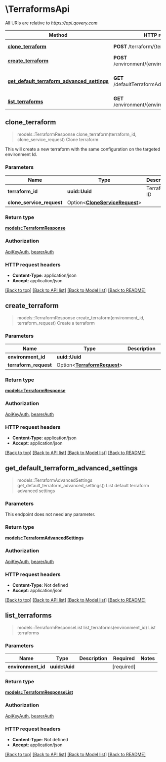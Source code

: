 # \TerraformsApi

All URIs are relative to *https://api.qovery.com*

Method | HTTP request | Description
------------- | ------------- | -------------
[**clone_terraform**](TerraformsApi.md#clone_terraform) | **POST** /terraform/{terraformId}/clone | Clone terraform
[**create_terraform**](TerraformsApi.md#create_terraform) | **POST** /environment/{environmentId}/terraform | Create a terraform
[**get_default_terraform_advanced_settings**](TerraformsApi.md#get_default_terraform_advanced_settings) | **GET** /defaultTerraformAdvancedSettings | List default terraform advanced settings
[**list_terraforms**](TerraformsApi.md#list_terraforms) | **GET** /environment/{environmentId}/terraform | List terraforms



## clone_terraform

> models::TerraformResponse clone_terraform(terraform_id, clone_service_request)
Clone terraform

This will create a new terraform with the same configuration on the targeted environment Id.

### Parameters


Name | Type | Description  | Required | Notes
------------- | ------------- | ------------- | ------------- | -------------
**terraform_id** | **uuid::Uuid** | Terraform ID | [required] |
**clone_service_request** | Option<[**CloneServiceRequest**](CloneServiceRequest.md)> |  |  |

### Return type

[**models::TerraformResponse**](TerraformResponse.md)

### Authorization

[ApiKeyAuth](../README.md#ApiKeyAuth), [bearerAuth](../README.md#bearerAuth)

### HTTP request headers

- **Content-Type**: application/json
- **Accept**: application/json

[[Back to top]](#) [[Back to API list]](../README.md#documentation-for-api-endpoints) [[Back to Model list]](../README.md#documentation-for-models) [[Back to README]](../README.md)


## create_terraform

> models::TerraformResponse create_terraform(environment_id, terraform_request)
Create a terraform

### Parameters


Name | Type | Description  | Required | Notes
------------- | ------------- | ------------- | ------------- | -------------
**environment_id** | **uuid::Uuid** |  | [required] |
**terraform_request** | Option<[**TerraformRequest**](TerraformRequest.md)> |  |  |

### Return type

[**models::TerraformResponse**](TerraformResponse.md)

### Authorization

[ApiKeyAuth](../README.md#ApiKeyAuth), [bearerAuth](../README.md#bearerAuth)

### HTTP request headers

- **Content-Type**: application/json
- **Accept**: application/json

[[Back to top]](#) [[Back to API list]](../README.md#documentation-for-api-endpoints) [[Back to Model list]](../README.md#documentation-for-models) [[Back to README]](../README.md)


## get_default_terraform_advanced_settings

> models::TerraformAdvancedSettings get_default_terraform_advanced_settings()
List default terraform advanced settings

### Parameters

This endpoint does not need any parameter.

### Return type

[**models::TerraformAdvancedSettings**](TerraformAdvancedSettings.md)

### Authorization

[ApiKeyAuth](../README.md#ApiKeyAuth), [bearerAuth](../README.md#bearerAuth)

### HTTP request headers

- **Content-Type**: Not defined
- **Accept**: application/json

[[Back to top]](#) [[Back to API list]](../README.md#documentation-for-api-endpoints) [[Back to Model list]](../README.md#documentation-for-models) [[Back to README]](../README.md)


## list_terraforms

> models::TerraformResponseList list_terraforms(environment_id)
List terraforms

### Parameters


Name | Type | Description  | Required | Notes
------------- | ------------- | ------------- | ------------- | -------------
**environment_id** | **uuid::Uuid** |  | [required] |

### Return type

[**models::TerraformResponseList**](TerraformResponseList.md)

### Authorization

[ApiKeyAuth](../README.md#ApiKeyAuth), [bearerAuth](../README.md#bearerAuth)

### HTTP request headers

- **Content-Type**: Not defined
- **Accept**: application/json

[[Back to top]](#) [[Back to API list]](../README.md#documentation-for-api-endpoints) [[Back to Model list]](../README.md#documentation-for-models) [[Back to README]](../README.md)

